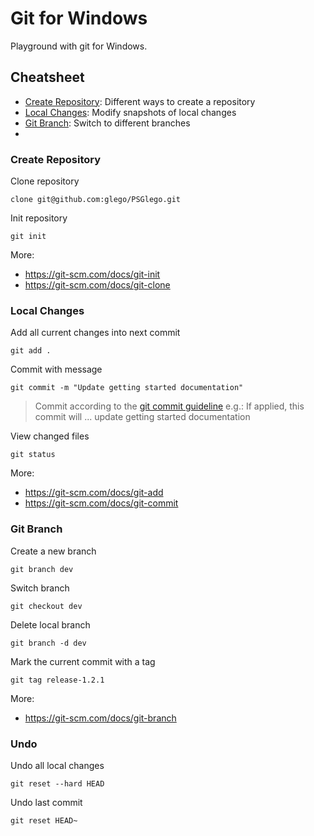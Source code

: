 # Git for Windows

Playground with git for Windows.

## Cheatsheet

* [Create Repository](#create-repository): Different ways to create a repository
* [Local Changes](#local-changes): Modify snapshots of local changes
* [Git Branch](#git-branch): Switch to different branches
* [](#)

### Create Repository

Clone repository
```
clone git@github.com:glego/PSGlego.git
```

Init repository
```
git init
```

More:
* https://git-scm.com/docs/git-init
* https://git-scm.com/docs/git-clone

### Local Changes

Add all current changes into next commit
```
git add .
```

Commit with message
```
git commit -m "Update getting started documentation"
```
> Commit according to the [git commit guideline](https://chris.beams.io/posts/git-commit/) e.g.: If applied, this commit will ... update getting started documentation 

View changed files
```
git status
```

More:
* https://git-scm.com/docs/git-add
* https://git-scm.com/docs/git-commit

### Git Branch

Create a new branch
```
git branch dev
```

Switch branch
```
git checkout dev
```

Delete local branch
```
git branch -d dev
```

Mark the current commit with a tag
```
git tag release-1.2.1
```

More:
* https://git-scm.com/docs/git-branch


### Undo

Undo all local changes
```
git reset --hard HEAD
```

Undo last commit
```
git reset HEAD~
```


